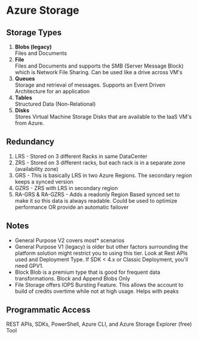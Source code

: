 # Azure Storage  

## Storage Types
1) **Blobs (legacy)**  
Files and Documents  
2) **File**  
Files and Documents and supports the SMB (Server Message Block) which is Network File Sharing. Can be used like a drive across VM's  
3) **Queues**    
Storage and retrieval of messages.  Supports an Event Driven Architecture for an application  
4) **Tables**    
Structured Data (Non-Relational)  
5) **Disks**   
Stores Virtual Machine Storage Disks that are available to the IaaS VM's from Azure.  

## Redundancy  
1) LRS - Stored on 3 different Racks in same DataCenter  
2) ZRS - Stored on 3 different racks, but each rack is in a separate zone (availability zone)  
3) GRS - This is basically LRS in two Azure Regions. The secondary region keeps a synced version  
4) GZRS - ZRS with LRS in secondary region  
5) RA-GRS & RA-GZRS - Adds a readonly Region Based synced set to make it so this data is always readable.  Could be used to optimize performance OR provide an automatic failover  



## Notes  
- General Purpose V2 covers most* scenarios  
- General Purpose V1 (legacy) is older but other factors surrounding the platform solution might restrict you to using this tier. Look at Rest APIs used and Deployment Type.  If SDK < 4.x or Classic Deployment, you'll need GPV1.  
- Block Blob is a premium type that is good for frequent data transformations.  Block and Append Blobs Only  
- File Storage offers IOPS Bursting Feature.  This allows the account to build of credits overtime while not at high usage.  Helps with peaks  

## Programmatic Access  
REST APIs, SDKs, PowerShell, Azure CLI, and Azure Storage Explorer (free) Tool  

